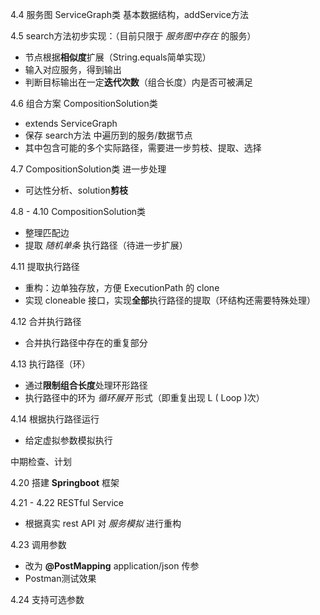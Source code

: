 4.4 服务图 ServiceGraph类 基本数据结构，addService方法

4.5 search方法初步实现：（目前只限于 *服务图中存在* 的服务）
- 节点根据**相似度**扩展（String.equals简单实现）
- 输入对应服务，得到输出
- 判断目标输出在一定**迭代次数**（组合长度）内是否可被满足

4.6 组合方案 CompositionSolution类
- extends ServiceGraph
- 保存 search方法 中遍历到的服务/数据节点
- 其中包含可能的多个实际路径，需要进一步剪枝、提取、选择

4.7 CompositionSolution类 进一步处理
- 可达性分析、solution**剪枝**

4.8 - 4.10 CompositionSolution类
- 整理匹配边
- 提取 *随机单条* 执行路径（待进一步扩展）

4.11 提取执行路径
- 重构：边单独存放，方便 ExecutionPath 的 clone
- 实现 cloneable 接口，实现**全部**执行路径的提取（环结构还需要特殊处理）

4.12 合并执行路径
- 合并执行路径中存在的重复部分

4.13 执行路径（环）
- 通过**限制组合长度**处理环形路径
- 执行路径中的环为 *循环展开* 形式（即重复出现 L ( Loop )次）

4.14 根据执行路径运行
- 给定虚拟参数模拟执行

中期检查、计划

4.20 搭建 **Springboot** 框架

4.21 - 4.22 RESTful Service
- 根据真实 rest API 对 *服务模拟* 进行重构

4.23 调用参数
- 改为 **@PostMapping** application/json 传参
- Postman测试效果

4.24 支持可选参数
